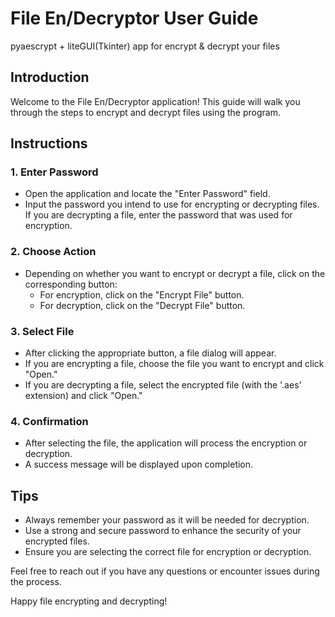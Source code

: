 # File En/Decryptor User Guide
pyaescrypt + liteGUI(Tkinter)
app for encrypt & decrypt your files

## Introduction

Welcome to the File En/Decryptor application! This guide will walk you through the steps to encrypt and decrypt files using the program.

## Instructions

### 1. Enter Password

- Open the application and locate the "Enter Password" field.
- Input the password you intend to use for encrypting or decrypting files. If you are decrypting a file, enter the password that was used for encryption.

### 2. Choose Action

- Depending on whether you want to encrypt or decrypt a file, click on the corresponding button:
  - For encryption, click on the "Encrypt File" button.
  - For decryption, click on the "Decrypt File" button.

### 3. Select File

- After clicking the appropriate button, a file dialog will appear.
- If you are encrypting a file, choose the file you want to encrypt and click "Open."
- If you are decrypting a file, select the encrypted file (with the '.aes' extension) and click "Open."

### 4. Confirmation

- After selecting the file, the application will process the encryption or decryption.
- A success message will be displayed upon completion.

## Tips

- Always remember your password as it will be needed for decryption.
- Use a strong and secure password to enhance the security of your encrypted files.
- Ensure you are selecting the correct file for encryption or decryption.

Feel free to reach out if you have any questions or encounter issues during the process.

Happy file encrypting and decrypting!

